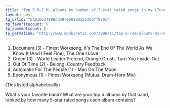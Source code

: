 ```yaml
---
title: "Top 5 R.E.M. albums by number of 5-star rated songs in my iTunes library"
layout: post
tp_urlid: "6a010534988cd3970b0120a5b36bff970c"
tp_favoritecount: 0
tp_commentcount: 0
tp_permalink: "http://www.monkinetic.com/2006/11/top-5-rem-albums-by-number-of-5-star-rated-songs-in-my-itunes-library.html"
---
```

1. Document (3) - Finest Worksong, It&#39;s The End Of The World As We Know It (And I Feel Fine), The One I Love
2. Green (3) - World Leader Pretend, Orange Crush, Turn You Inside-Out
3. Out Of Time (2) - Belong, Country Feedback
3. Automatic For The People (1) - Man On The Moon
4. Eponymous (1) - Finest Worksong (Mutual Drum-Horn Mix)

(Ties listed alphabetically)

What&#39;s your favorite band? What are your top 5 albums by that band, ranked by how many 5-star rated songs each album contains?
